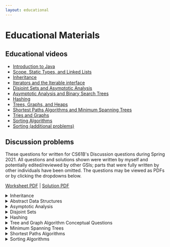 ```yaml
---
layout: educational
---
```


# Educational Materials

## Educational videos
* [Introduction to Java](https://www.youtube.com/watch?v=COw3Pl1Q-KI&t=50s)
* [Scope, Static Types, and Linked Lists](https://www.youtube.com/watch?v=oitkXxfpHvM)
* [Inheritance](https://www.youtube.com/watch?v=myZCf8ChuB8&t=1351s)
* [Iterators and the Iterable interface](https://www.youtube.com/watch?v=QekQ7bLL1aE)
* [Disjoint Sets and Asymptotic Analysis](https://www.youtube.com/watch?v=eiZXytnVmHg)
* [Asymptotic Analysis and Binary Search Trees](https://www.youtube.com/watch?v=8-cbH9YFFiI)
* [Hashing](https://www.youtube.com/watch?v=BF4k7fL6k4Q)
* [Trees, Graphs, and Heaps](https://www.youtube.com/watch?v=YWZKCa8q1q4&t=656s)
* [Shortest Paths Algorithms and Minimum Spanning Trees](https://www.youtube.com/watch?v=l440p7fB80k&list=PLNF4Mv5EsHj7Y3eaO_KKBGzDTYTymIzKM)
* [Tries and Graphs](https://www.youtube.com/watch?v=AAtPB04B998&list=PLNF4Mv5EsHj442Yx77A1muFePPL3bSD2L)
* [Sorting Algorithms](https://www.youtube.com/watch?v=-uZheITvvB8&list=PLNF4Mv5EsHj7f8fs_9qJ_KD5XHfBUlFub)
* [Sorting (additional problems)](https://www.youtube.com/watch?v=e7aUJZIiA7c&list=PLNF4Mv5EsHj4QLTEw3uz42vJGKblD9usL)

## Discussion problems 

These questions for written for CS61B's Discussion questions during Spring 2021. All questions and solutions shown were written by myself and potentially edited/reviewed by other GSIs; parts that were fully written by other individuals have been omitted. The questions may be viewed as PDFs or by clicking the dropdowns below.

[Worksheet PDF](educational_materials/Discussion_Questions_Authorship_Compilation.pdf) \| [Solution PDF](educational_materials/Discussion_Questions_Authorship_Compilation_Solutions.pdf)

<details>
    <summary>Inheritance</summary>
    {% include_relative educational_materials/inheritance_discussion.md %}
</details>

<details>
    <summary>Abstract Data Structures</summary>
    {% include_relative educational_materials/adts.html %}
</details>


<details>
    <summary>Asymptotic Analysis</summary>
    {% include_relative educational_materials/asymptotics.html %}
</details>

<details>
    <summary>Disjoint Sets</summary>
    {% include_relative educational_materials/disjoint_sets_discussion.md %}
</details>

<details>
    <summary>Hashing</summary>
    {% include_relative educational_materials/hashing.html %}
</details>

<details>
    <summary>Tree and Graph Algorithm Conceptual Questions</summary>
    {% include_relative educational_materials/trees_and_graphs.html %}
</details>

<details>
    <summary>Minimum Spanning Trees</summary>
    {% include_relative educational_materials/msts.html %}
</details>

<details>
    <summary>Shortest Paths Algorithms</summary>
    {% include_relative educational_materials/shortest_paths.html %}
</details>

<details>
    <summary>Sorting Algorithms</summary>
    {% include_relative educational_materials/sorting.html %}
</details>
